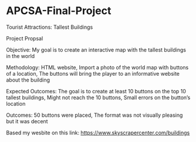 # APCSA-Final-Project
Tourist Attractions: Tallest Buildings


Project Propsal

Objective:
My goal is to create an interactive map with the tallest buildings in the world

Methodology:
HTML website, Import a photo of the world map with buttons of a location, The buttons will bring the player to an informative website about the building

Expected Outcomes:
The goal is to create at least 10 buttons on the top 10 tallest buildings, Might not reach the 10 buttons, Small errors on the button’s location

Outcomes:
50 buttons were placed, The format was not visually pleasing but it was decent

Based my wesbite on this link: 
https://www.skyscrapercenter.com/buildings 
